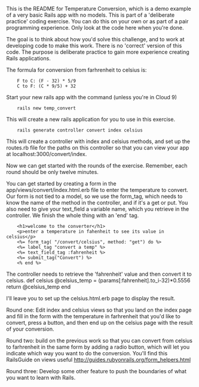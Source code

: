 This is the README for Temperature Conversion, which is a demo example of a very basic Rails app with no models. This is part of a 'deliberate practice' coding exercise. You can do this on your own or as part of a pair programming experience. Only look at the code here when you're done.

The goal is to think about how you'd solve this challenge, and to work at developing code to make this work. There is no 'correct' version of this code. The purpose is deliberate practice to gain more experience creating Rails applications.

The formula for conversion from farhrenheit to celsius is:

        F to C: (F - 32) * 5/9
        C to F: (C * 9/5) + 32

Start your new rails app with the command (unless you're in Cloud 9)

        rails new temp_convert

This will create a new rails application for you to use in this exercise.

        rails generate controller convert index celsius

This will create a controller with index and celsius methods, and set up the routes.rb file for
the paths on this controller so that you can view your app at localhost:3000/convert/index. 

Now we can get started with the rounds of the exercise. Remember, each round should be only twelve minutes. 

You can get started by creating a form in the app/views/convert/index.html.erb file to enter the temperature to convert. Our form is not tied to a model, so we use the form_tag, which needs to know the name of the method in the controller, and if it's a get or put. You also need to give your text_field a variable name, which you retrieve in the controller.  We finish the whole thing with an 'end' tag.

        <h1>welcome to the converter</h1>
        <p>enter a temperature in fahenheit to see its value in celsius</p>
        <%= form_tag( "/convert/celsius", method: "get") do %>
        <%= label_tag "convert a temp" %>
        <%= text_field_tag :fahrenheit %>
        <%= submit_tag("Convert") %>
        <% end %>

The controller needs to retrieve the 'fahrenheit' value and then convert it to celsius.
        def celsius
           @celsius_temp = (params[:fahrenheit].to_i-32)*0.5556
           return @celsius_temp
        end

I'll leave you to set up the celsius.html.erb page to display the result.

Round one: Edit index and celsius views so that you land on the index page and fill in the form with the temperature in farhrenheit that you'd like to convert, press a button, and then end up on the celsius page with the result of your conversion.

Round two: build on the previous work so that you can convert from celsius to farhrenheit in the same form by adding a radio button, which will let you indicate which way you want to do the conversion. You'll find this RailsGuide on views useful http://guides.rubyonrails.org/form_helpers.html

Round three: Develop some other feature to push the boundaries of what you want to learn with Rails.
